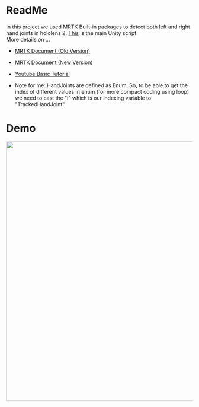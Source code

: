 # ReadMe

In this project we used MRTK Built-in packages to detect both left and right hand joints in hololens 2. <a href="https://github.com/shshjmakerspace/UnityHandTracking/blob/master/HandTracking.cs">This</a> is the main Unity script. <br />
More details on ...
- <a href="https://microsoft.github.io/MixedRealityToolkit-Unity/Documentation/Input/HandTracking.html">MRTK Document (Old Version) </a>  


- <a href="https://learn.microsoft.com/en-us/dotnet/api/microsoft.mixedreality.toolkit.input.handjointutils.trygetjointpose?view=mixed-reality-toolkit-unity-2020-dotnet-2.8.0">MRTK Document (New Version) </a>  

- <a href ="https://www.youtube.com/watch?v=BKJ6sjJ9oao">Youtube Basic Tutorial </a>
- Note for me: HandJoints are defined as Enum. So, to be able to get the index of different values in enum (for more compact coding using loop) we need to cast the "i" which is our indexing variable to "TrackedHandJoint"

# Demo

<img src="https://github.com/shshjmakerspace/UnityHandTracking/blob/master/Demo.gif" width="700"/>